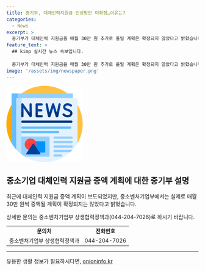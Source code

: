 ```yaml
---
title: 중기부, 대체인력지원금 인상방안 미확정…이유는?
categories:
  - News
excerpt: >
  중기부가 대체인력 지원금을 매월 30만 원 추가로 올릴 계획은 확정되지 않았다고 밝혔습니다. 대·중소기업상생협력기금을 활용해 매월 30만 원을 더 지원할 계획을 보도한 것은 사실이 아닙니다. 자세한 내용은 중소벤처기업부 상생협력정책과로 문의하시기 바랍니다. (0442047026) [자료출처=정책브리핑 www.korea.kr]
feature_text: >
  ## kimp 실시간 뉴스 속보입니다.

  중기부가 대체인력 지원금을 매월 30만 원 추가로 올릴 계획은 확정되지 않았다고 밝혔습니다. 대·중소기업상생협력기금을 활용해 매월 30만 원을 더 지원할 계획을 보도한 것은 사실이 아닙니다. 자세한 내용은 중소벤처기업부 상생협력정책과로 문의하시기 바랍니다. (0442047026) [자료출처=정책브리핑 www.korea.kr]
image: '/assets/img/newspaper.png'
---
```


<p><img src="/assets/img/newspaper.png" alt="kimplant 속보" /></p>

<h2 data-ke-size="size26">중소기업 대체인력 지원금 증액 계획에 대한 중기부 설명</h2>

<p data-ke-size="size16">최근에 대체인력 지원금 증액 계획이 보도되었지만, 중소벤처기업부에서는 실제로 매월 30만 원씩 증액될 계획이 확정되지는 않았다고 밝혔습니다.</p>

<p data-ke-size="size16">상세한 문의는 중소벤처기업부 상생협력정책과(044-204-7026)로 하시기 바랍니다.</p>

<table>
    <tr>
        <td style="text-align: center; height: 17px;"><b>문의처</b></td>
        <td style="text-align: center; height: 17px;"><b>전화번호</b></td>
    </tr>
    <tr>
        <td style="text-align: center; height: 17px;">중소벤처기업부 상생협력정책과</td>
        <td style="text-align: center; height: 17px;">044-204-7026</td>
    </tr>
</table>

<p><hr></p>
유용한 생활 정보가 필요하시다면, <a href="https://onioninfo.kr" rel="dofollow">onioninfo.kr</a>


